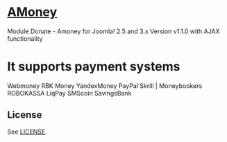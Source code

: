# [AMoney](http://www.foto-s.ru/universal-module.html)

Module Donate - Amoney for Joomla! 2.5 and 3.x Version v1.1.0 with AJAX functionality

# It supports payment systems

Webmoney
RBK Money
YandexMoney
PayPal 
Skrill | Moneybookers
ROBOKASSA
LiqPay 
SMScoin 
SavingsBank 

## License

See [LICENSE](http://www.gnu.org/licenses/gpl.html).

